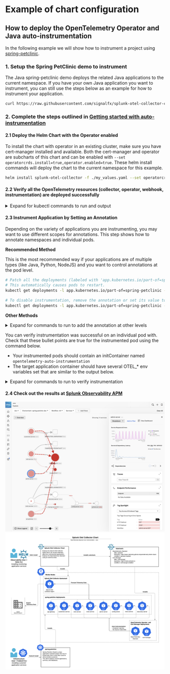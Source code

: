 # Example of chart configuration

## How to deploy the OpenTelemetry Operator and Java auto-instrumentation

In the following example we will show how to instrument a project using
[spring-petclinic](https://raw.githubusercontent.com/signalfx/splunk-otel-collector-chart/main/examples/enable-operator-and-auto-instrumentation/spring-petclinic/spring-petclinic.yaml).

### 1. Setup the Spring PetClinic demo to instrument

The Java spring-petclinic demo deploys the related Java applications to the current namespace.
If you have your own Java application you want to instrument, you can still use the steps below as an example for how
to instrument your application.

```bash
curl https://raw.githubusercontent.com/signalfx/splunk-otel-collector-chart/main/examples/enable-operator-and-auto-instrumentation/spring-petclinic/spring-petclinic.yaml | kubectl apply -f -
```

### 2. Complete the steps outlined in [Getting started with auto-instrumentation](../../docs/auto-instrumentation-install.md#steps-for-setting-up-auto-instrumentation)

#### 2.1 Deploy the Helm Chart with the Operator enabled

To install the chart with operator in an existing cluster, make sure you have cert-manager installed and available.
Both the cert-manager and operator are subcharts of this chart and can be enabled with `--set operatorcrds.install=true,operator.enabled=true`.
These helm install commands will deploy the chart to the current namespace for this example.

```bash
helm install splunk-otel-collector -f ./my_values.yaml --set operatorcrds.install=true,operator.enabled=true,environment=dev splunk-otel-collector-chart/splunk-otel-collector
```

#### 2.2 Verify all the OpenTelemetry resources (collector, operator, webhook, instrumentation) are deployed successfully

<details>
<summary>Expand for kubectl commands to run and output</summary>

```bash
kubectl get pods
# NAME                                                            READY   STATUS             RESTARTS        AGE
# splunk-otel-collector-agent-2mtfn                               2/2     Running            0                5m
# splunk-otel-collector-agent-k4gc8                               2/2     Running            0                5m
# splunk-otel-collector-agent-wjt98                               2/2     Running            0                5m
# splunk-otel-collector-k8s-cluster-receiver-8449bfdc8-hhbvz      1/1     Running            0                5m
# splunk-otel-collector-operator-754c9d78f8-9ztwg                 2/2     Running            0                5m
# spring-petclinic-admin-server-55fb6cfc64-gwj8q                  1/1     Running            0                5m
# spring-petclinic-api-gateway-7dfb6f4c88-zstv9                   1/1     Running            0                5m
# spring-petclinic-config-server-55c5d7d69b-hhdn8                 1/1     Running            0                5m
# spring-petclinic-customers-service-65b64444bc-n7b4p             1/1     Running            0                5m
# spring-petclinic-discovery-server-78fbb87b65-tw98n              1/1     Running            0                5m
# spring-petclinic-vets-service-75bc75b8d-sx7gd                   1/1     Running            0                5m
# spring-petclinic-visits-service-7568c748f5-c5jmz                1/1     Running            0                5m

kubectl get mutatingwebhookconfiguration.admissionregistration.k8s.io
# NAME                                      WEBHOOKS   AGE
# splunk-otel-collector-operator-mutation   3          2m

# TODO: Validate these inputs andoutput
kubectl get validatingwebhookconfiguration.admissionregistration.k8s.io
# NAME                                      WEBHOOKS   AGE
# splunk-otel-collector-operator-mutation   3          2m

kubectl get otelinst
# NAME                    AGE   ENDPOINT
# splunk-otel-collector   5m    http://$(SPLUNK_OTEL_AGENT):4317
```

</details>

#### 2.3 Instrument Application by Setting an Annotation

Depending on the variety of applications you are instrumenting, you may want to use different scopes for annotations. This step shows how to annotate namespaces and individual pods.

**Recommended Method**

This is the most recommended way if your applications are of multiple types (like Java, Python, NodeJS) and you want to control annotations at the pod level.

```bash
# Patch all the deployments (labeled with 'app.kubernetes.io/part-of=spring-petclinic) to add the inject annotation.
# This automatically causes pods to restart.
kubectl get deployments -l app.kubernetes.io/part-of=spring-petclinic -o name | xargs -I % kubectl patch % -p "{\"spec\": {\"template\":{\"metadata\":{\"annotations\":{\"instrumentation.opentelemetry.io/inject-java\":\"true\"}}}}}"
```

```bash
# To disable instrumentation, remove the annotation or set its value to 'false'
kubectl get deployments -l app.kubernetes.io/part-of=spring-petclinic -o name | xargs -I % kubectl patch % -p "{\"spec\": {\"template\":{\"metadata\":{\"annotations\":{\"instrumentation.opentelemetry.io/inject-java\":\"false\"}}}}}"
```

**Other Methods**

<details>
<summary>Expand for commands to run to add the annotation at other levels</summary>

##### Namespace Annotation

If all the applications within the target namespace are of one type, annotating the namespace is appropriate.
For example, if you have a namespace called `spring-petclinic` where only Java-based applications run, this could be useful.

```bash
# Annotate the 'spring-petclinic' namespace
kubectl patch namespace spring-petclinic -p '{"metadata":{"annotations":{"instrumentation.opentelemetry.io/inject-java":"true"}}}'
# To apply the changes, you may need to restart the existing pods
kubectl delete --all pods --namespace spring-petclinic
```

```bash
# To disable instrumentation, remove the annotation or set its value to 'false'
kubectl patch namespace spring-petclinic -p '{"metadata":{"annotations":{"instrumentation.opentelemetry.io/inject-java":"false"}}}'
# To apply the changes, you may need to restart the existing pods
kubectl delete --all pods --namespace spring-petclinic
```

##### Deployment Templates

Use this method if you need specific control over which deployments are instrumented.

```bash
# Patch all spring-petclinic deployments
kubectl patch deployment spring-petclinic-admin-server -p '{"spec": {"template":{"metadata":{"annotations":{"instrumentation.opentelemetry.io/inject-java":"true"}}}} }'
kubectl patch deployment spring-petclinic-api-gateway -p '{"spec": {"template":{"metadata":{"annotations":{"instrumentation.opentelemetry.io/inject-java":"true"}}}} }'
kubectl patch deployment spring-petclinic-config-server -p '{"spec": {"template":{"metadata":{"annotations":{"instrumentation.opentelemetry.io/inject-java":"true"}}}} }'
kubectl patch deployment spring-petclinic-customers-service -p '{"spec": {"template":{"metadata":{"annotations":{"instrumentation.opentelemetry.io/inject-java":"true"}}}} }'
kubectl patch deployment spring-petclinic-vets-service -p '{"spec": {"template":{"metadata":{"annotations":{"instrumentation.opentelemetry.io/inject-java":"true"}}}} }'
kubectl patch deployment spring-petclinic-discovery-server -p '{"spec": {"template":{"metadata":{"annotations":{"instrumentation.opentelemetry.io/inject-java":"true"}}}} }'
kubectl patch deployment spring-petclinic-visits-service -p '{"spec": {"template":{"metadata":{"annotations":{"instrumentation.opentelemetry.io/inject-java":"true"}}}} }'
```

```bash
# To disable instrumentation, remove the annotation or set its value to 'false'
kubectl patch deployment spring-petclinic-admin-server -p '{"spec": {"template":{"metadata":{"annotations":{"instrumentation.opentelemetry.io/inject-java":"false"}}}} }'
kubectl patch deployment spring-petclinic-api-gateway -p '{"spec": {"template":{"metadata":{"annotations":{"instrumentation.opentelemetry.io/inject-java":"false"}}}} }'
kubectl patch deployment spring-petclinic-config-server -p '{"spec": {"template":{"metadata":{"annotations":{"instrumentation.opentelemetry.io/inject-java":"false"}}}} }'
kubectl patch deployment spring-petclinic-customers-service -p '{"spec": {"template":{"metadata":{"annotations":{"instrumentation.opentelemetry.io/inject-java":"false"}}}} }'
kubectl patch deployment spring-petclinic-vets-service -p '{"spec": {"template":{"metadata":{"annotations":{"instrumentation.opentelemetry.io/inject-java":"false"}}}} }'
kubectl patch deployment spring-petclinic-discovery-server -p '{"spec": {"template":{"metadata":{"annotations":{"instrumentation.opentelemetry.io/inject-java":"false"}}}} }'
kubectl patch deployment spring-petclinic-visits-service -p '{"spec": {"template":{"metadata":{"annotations":{"instrumentation.opentelemetry.io/inject-java":"false"}}}} }'
```

</details>

You can verify instrumentation was successful on an individual pod with. Check that these bullet points are
true for the instrumented pod using the command below.
- Your instrumented pods should contain an initContainer named `opentelemetry-auto-instrumentation`
- The target application container should have several OTEL_* env variables set that are similar to the output below.

<details>
<summary>Expand for commands to run to verify instrumentation</summary>

```bash
kubectl describe pod spring-petclinic-9d5bc5fff-5r5gr
# Name:             spring-petclinic-9d5bc5fff-5r5gr
# Namespace:        spring-petclinic
# Annotations:      instrumentation.opentelemetry.io/inject-java: true
# Status:           Running
# Init Containers:
#   opentelemetry-auto-instrumentation:
#     Image:         ghcr.io/open-telemetry/opentelemetry-operator/autoinstrumentation-java:1.23.0
#     Command:
#       cp
#       /javaagent.jar
#       /otel-auto-instrumentation/javaagent.jar
#     State:          Terminated
#       Reason:       Completed
#       Exit Code:    0
# Containers:
#   app:
#     State:          Running
#     Ready:          True
#     Environment:
#       SPLUNK_OTEL_AGENT:                    (v1:status.hostIP)
#       OTEL_EXPORTER_OTLP_ENDPOINT:         http://$(SPLUNK_OTEL_AGENT):4317
#       OTEL_TRACES_EXPORTER:                otlp
#       JAVA_TOOL_OPTIONS:                    -javaagent:/otel-auto-instrumentation/javaagent.jar
#       OTEL_SERVICE_NAME:                   spring-petclinic
#       OTEL_RESOURCE_ATTRIBUTES_POD_NAME:   spring-petclinic-9d5bc5fff-5r5gr (v1:metadata.name)
#       OTEL_RESOURCE_ATTRIBUTES_NODE_NAME:   (v1:spec.nodeName)
#       OTEL_PROPAGATORS:                    tracecontext,baggage,b3
#       OTEL_RESOURCE_ATTRIBUTES:            splunk.zc.method=autoinstrumentation-java:v1.28.1,k8s.container.name=app,k8s.deployment.name=spring-petclinic,k8s.namespace.name=spring-petclinic,k8s.node.name=$(OTEL_RESOURCE_ATTRIBUTES_NODE_NAME),k8s.pod.name=$(OTEL_RESOURCE_ATTRIBUTES_POD_NAME),k8s.replicaset.name=spring-petclinic-9d5bc5fff
#     Mounts:
#       /otel-auto-instrumentation from opentelemetry-auto-instrumentation (rw)
```

</details>

#### 2.4 Check out the results at [Splunk Observability APM](https://app.us1.signalfx.com/#/apm)

![APM](auto-instrumentation-java-apm-result.png)
![Splunk_Chart_OtelOperator_Auto-instrumentation](auto-instrumentation-java-diagram.png)
